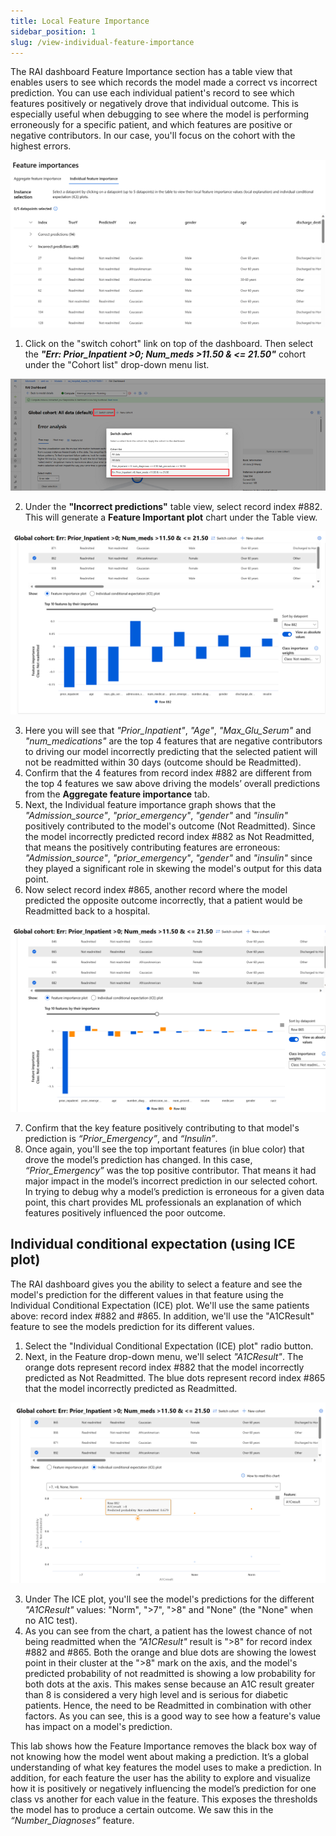 ```yaml
---
title: Local Feature Importance
sidebar_position: 1
slug: /view-individual-feature-importance
---
```


The RAI dashboard Feature Importance section has a table view that enables users to see which records the model made a correct vs incorrect prediction.  You can use each individual patient's record to see which features positively or negatively drove that individual outcome. This is especially useful when debugging to see where the model is performing erroneously for a specific patient, and which features are positive or negative contributors.   In our case, you'll focus on the cohort with the highest errors.

![Individual Feature importance table](/img/tutorial/10-fi-table-view.png "Individual Feature importance table")

1. Click on the "switch cohort" link on top of the dashboard.  Then select the ***"Err: Prior_Inpatient >0; Num_meds >11.50 & <= 21.50"*** cohort under the "Cohort list" drop-down menu list.
	
![Switch cohort](/img/tutorial/6-da-switch-cohort.png "Switch cohort")	

2. Under the **"Incorrect predictions"** table view, select record index #882.  This will generate a **Feature Important plot** chart under the Table view.

![Individual Feature importance table](/img/tutorial/10-fi-selected-datapt-influence.png "Individual Feature importance table")	

3. Here you will see that *"Prior_Inpatient"*, *"Age"*, *"Max_Glu_Serum"* and *"num_medications"* are the top 4 features that are negative contributors to driving our model incorrectly predicting that the selected patient will not be readmitted within 30 days (outcome should be Readmitted).
4. Confirm that the 4 features from record index #882 are different from the top 4 features we saw above driving the models’ overall predictions from the **Aggregate feature importance** tab.
5. Next, the Individual feature importance graph shows that the *"Admission_source"*, *"prior_emergency"*, *"gender"* and *"insulin"* positively contributed to the model's outcome (Not Readmitted). Since the model incorrectly predicted record index #882 as Not Readmitted, that means the positively contributing features are erroneous: *"Admission_source"*, *"prior_emergency"*, *"gender"* and *"insulin"* since they played a significant role in skewing the model's output for this data point.
6. Now select record index #865, another record where the model predicted the opposite outcome incorrectly, that a patient would be Readmitted back to a hospital. 
	
![Compare datapoints prediction contributions](/img/tutorial/10-fi-datapts-feature-contribution.png "Compare datapoint prediction contribution")		
	
7. Confirm that the key feature positively contributing to that model's prediction is *“Prior_Emergency”*, and *“Insulin”*. 
8. Once again, you'll see the top important features (in blue color) that drove the model’s prediction has changed. In this case, *“Prior_Emergency”* was the top positive contributor. That means it had major impact in the model’s incorrect prediction in our selected cohort. In trying to debug why a model’s prediction is erroneous for a given data point, this chart provides ML professionals an explanation of which features positively influenced the poor outcome.
	
## Individual conditional expectation (using ICE plot)

The RAI dashboard gives you the ability to select a feature and see the model's prediction for the different values in that feature using the Individual Conditional Expectation (ICE) plot. We'll use the same patients above:  record index #882 and #865.  In addition, we'll use the "A1CResult" feature to see the models prediction for its different values.

1. Select the "Individual Conditional Expectation (ICE) plot" radio button. 
2. Next, in the Feature drop-down menu, we'll select *"A1CResult"*. The orange dots represent record index #882 that the model incorrectly predicted as Not Readmitted. The blue dots represent record index #865 that the model incorrectly predicted as Readmitted.

![ICE feature influence](/img/tutorial/10-fi-ice-chart.png "ICE feature influence")	

3. Under The ICE plot, you'll see the model's predictions for the different *"A1CResult"* values: "Norm", ">7", ">8" and "None" (the "None" when no A1C test). 
4. As you can see from the chart, a patient has the lowest chance of not being readmitted when the *"A1CResult"* result is ">8" for record index #882 and #865. Both the orange and blue dots are showing the lowest point in their cluster at the ">8" mark on the axis, and the model's predicted probability of not readmitted is showing a low probability for both dots at the axis. This makes sense because an A1C result greater than 8 is considered a very high level and is serious for diabetic patients. Hence, the need to be Readmitted in combination with other factors. As you can see, this is a good way to see how a feature's value has impact on a model's prediction.
	
This lab shows how the Feature Importance removes the black box way of not knowing how the model went about making a prediction. It’s a global understanding of what key features the model uses to make a prediction. In addition, for each feature the user has the ability to explore and visualize how it is positively or negatively influencing the model’s prediction for one class vs another for each value in the feature. This exposes the thresholds the model has to produce a certain outcome. We saw this in the *“Number_Diagnoses”* feature. 



